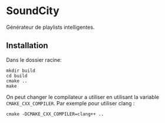 SoundCity
=========

Générateur de playlists intelligentes.

Installation
------------

Dans le dossier racine:

    mkdir build
    cd build
    cmake ..
    make

On peut changer le compilateur a utiliser en utilisant la variable `CMAKE_CXX_COMPILER`.
Par exemple pour utiliser clang :

    cmake -DCMAKE_CXX_COMPILER=clang++ ..
